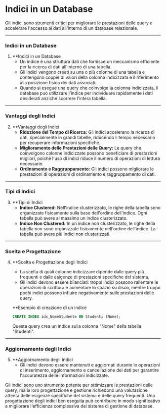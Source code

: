 # Indici in un Database

Gli indici sono strumenti critici per migliorare le prestazioni delle query e accelerare l'accesso ai dati all'interno di un database relazionale.

---

### Indici in un Database

1. **Indici in un Database
   - Un indice è una struttura dati che fornisce un meccanismo efficiente per la ricerca di dati all'interno di una tabella.
   - Gli indici vengono creati su una o più colonne di una tabella e contengono coppie di valori della colonna indicizzata e il riferimento alla posizione fisica dei dati associati.
   - Quando si esegue una query che coinvolge la colonna indicizzata, il database può utilizzare l'indice per individuare rapidamente i dati desiderati anziché scorrere l'intera tabella.

---

### Vantaggi degli Indici

2. **Vantaggi degli Indici
   - **Riduzione del Tempo di Ricerca:** Gli indici accelerano la ricerca di dati, specialmente in grandi tabelle, riducendo il tempo necessario per recuperare informazioni specifiche.
   - **Miglioramento delle Prestazioni delle Query:** Le query che coinvolgono colonne indicizzate possono beneficiare di prestazioni migliori, poiché l'uso di indici riduce il numero di operazioni di lettura necessarie.
   - **Ordinamento e Raggruppamento:** Gli indici possono migliorare le prestazioni di operazioni di ordinamento e raggruppamento di dati.

---

### Tipi di Indici

3. **Tipi di Indici
   - **Indice Clustered:** Nell'indice clusterizzato, le righe della tabella sono organizzate fisicamente sulla base dell'ordine dell'indice. Ogni tabella può avere al massimo un indice clusterizzato.
   - **Indice Non Clustered:** In un indice non clusterizzato, le righe della tabella non sono organizzate fisicamente nell'ordine dell'indice. La tabella può avere più indici non clusterizzati.

---

### Scelta e Progettazione

4. **Scelta e Progettazione degli Indici
   - La scelta di quali colonne indicizzare dipende dalle query più frequenti e dalle esigenze di prestazioni specifiche del sistema.
   - Gli indici devono essere bilanciati: troppi indici possono rallentare le operazioni di scrittura e aumentare lo spazio su disco, mentre troppo pochi indici possono influire negativamente sulle prestazioni delle query.

   **Esempio di creazione di un indice

   ```sql
   CREATE INDEX idx_NomeStudente ON Studenti (Nome);
   ```

   Questa query crea un indice sulla colonna "Nome" della tabella "Studenti".

---

### Aggiornamento degli Indici

5. **Aggiornamento degli Indici
   - Gli indici devono essere mantenuti e aggiornati durante le operazioni di inserimento, aggiornamento e cancellazione dei dati per garantire l'accuratezza delle informazioni indicizzate.

Gli indici sono uno strumento potente per ottimizzare le prestazioni delle query, ma la loro progettazione e gestione richiedono una valutazione attenta delle esigenze specifiche del sistema e delle query frequenti. Una progettazione degli indici ben eseguita può contribuire in modo significativo a migliorare l'efficienza complessiva del sistema di gestione di database.
